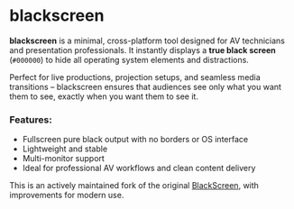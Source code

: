 # blackscreen

**blackscreen** is a minimal, cross-platform tool designed for AV technicians and presentation professionals. It instantly displays a **true black screen** (`#000000`) to hide all operating system elements and distractions.

Perfect for live productions, projection setups, and seamless media transitions – blackscreen ensures that audiences see only what you want them to see, exactly when you want them to see it.

### Features:
- Fullscreen pure black output with no borders or OS interface  
- Lightweight and stable  
- Multi-monitor support  
- Ideal for professional AV workflows and clean content delivery

This is an actively maintained fork of the original [BlackScreen](https://sourceforge.net/projects/black-screen/), with improvements for modern use.
